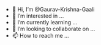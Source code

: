 - 👋 Hi, I’m @Gaurav-Krishna-Gaali
- 👀 I’m interested in ...
- 🌱 I’m currently learning ...
- 💞️ I’m looking to collaborate on ...
- 📫 How to reach me ...

<!---
Gaurav-Krishna-Gaali/Gaurav-Krishna-Gaali is a ✨ special ✨ repository because its `README.md` (this file) appears on your GitHub profile.
You can click the Preview link to take a look at your changes.
--->
